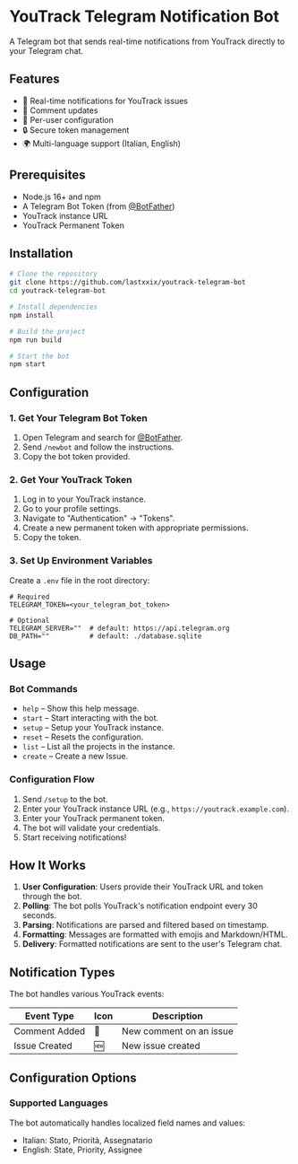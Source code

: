 # YouTrack Telegram Notification Bot

A Telegram bot that sends real-time notifications from YouTrack directly to your Telegram chat.

## Features

- 🔔 Real-time notifications for YouTrack issues
- 💬 Comment updates
- 🎯 Per-user configuration
- 🔒 Secure token management
- 🌍 Multi-language support (Italian, English)

## Prerequisites

- Node.js 16+ and npm
- A Telegram Bot Token (from [@BotFather](https://t.me/botfather))
- YouTrack instance URL
- YouTrack Permanent Token

## Installation

```bash
# Clone the repository
git clone https://github.com/lastxxix/youtrack-telegram-bot
cd youtrack-telegram-bot

# Install dependencies
npm install

# Build the project
npm run build

# Start the bot
npm start
```

## Configuration

### 1. Get Your Telegram Bot Token

1. Open Telegram and search for [@BotFather](https://t.me/botfather).
2. Send `/newbot` and follow the instructions.
3. Copy the bot token provided.

### 2. Get Your YouTrack Token

1. Log in to your YouTrack instance.
2. Go to your profile settings.
3. Navigate to "Authentication" → "Tokens".
4. Create a new permanent token with appropriate permissions.
5. Copy the token.

### 3. Set Up Environment Variables

Create a `.env` file in the root directory:

```env
# Required
TELEGRAM_TOKEN=<your_telegram_bot_token>

# Optional
TELEGRAM_SERVER=""  # default: https://api.telegram.org
DB_PATH=""          # default: ./database.sqlite
```

## Usage

### Bot Commands

- `help` – Show this help message.
- `start` – Start interacting with the bot.
- `setup` – Setup your YouTrack instance.
- `reset` – Resets the configuration.
- `list` – List all the projects in the instance.
- `create` – Create a new Issue.

### Configuration Flow

1. Send `/setup` to the bot.
2. Enter your YouTrack instance URL (e.g., `https://youtrack.example.com`).
3. Enter your YouTrack permanent token.
4. The bot will validate your credentials.
5. Start receiving notifications!

## How It Works

1. **User Configuration**: Users provide their YouTrack URL and token through the bot.
2. **Polling**: The bot polls YouTrack's notification endpoint every 30 seconds.
3. **Parsing**: Notifications are parsed and filtered based on timestamp.
4. **Formatting**: Messages are formatted with emojis and Markdown/HTML.
5. **Delivery**: Formatted notifications are sent to the user's Telegram chat.

## Notification Types

The bot handles various YouTrack events:

| Event Type | Icon | Description |
|------------|------|-------------|
| Comment Added | 💬 | New comment on an issue |
| Issue Created | 🆕 | New issue created |

## Configuration Options

### Supported Languages

The bot automatically handles localized field names and values:

- Italian: Stato, Priorità, Assegnatario
- English: State, Priority, Assignee